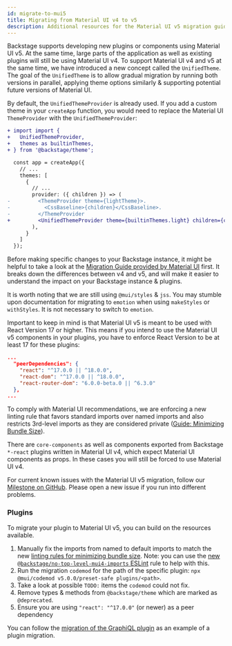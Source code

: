 ```yaml
---
id: migrate-to-mui5
title: Migrating from Material UI v4 to v5
description: Additional resources for the Material UI v5 migration guide specifically for Backstage
---
```


Backstage supports developing new plugins or components using Material UI v5. At the same time, large parts of the application as well as existing plugins will still be using Material UI v4. To support Material UI v4 and v5 at the same time, we have introduced a new concept called the `UnifiedTheme`. The goal of the `UnifiedTheme` is to allow gradual migration by running both versions in parallel, applying theme options similarly & supporting potential future versions of Material UI.

By default, the `UnifiedThemeProvider` is already used. If you add a custom theme in your `createApp` function, you would need to replace the Material UI `ThemeProvider` with the `UnifiedThemeProvider`:

```diff ts
+ import import {
+   UnifiedThemeProvider,
+   themes as builtinThemes,
+ } from '@backstage/theme';

  const app = createApp({
    // ...
    themes: [
      {
        // ...
        provider: ({ children }) => (
-         <ThemeProvider theme={lightTheme}>.
-           <CssBaseline>{children}</CssBaseline>.
-         </ThemeProvider
+         <UnifiedThemeProvider theme={builtinThemes.light} children={children} />
        ),
      }
    ]
  });
```

Before making specific changes to your Backstage instance, it might be helpful to take a look at the [Migration Guide provided by Material UI](https://mui.com/material-ui/migration/migration-v4/) first. It breaks down the differences between v4 and v5, and will make it easier to understand the impact on your Backstage instance & plugins.

It is worth noting that we are still using `@mui/styles` & `jss`. You may stumble upon documentation for migrating to `emotion` when using `makeStyles` or `withStyles`. It is not necessary to switch to `emotion`.

Important to keep in mind is that Material UI v5 is meant to be used with React Version 17 or higher. This means if you intend to use the Material UI v5 components in your plugins, you have to enforce React Version to be at least 17 for these plugins:

```json
...
  "peerDependencies": {
    "react": "^17.0.0 || ^18.0.0",
    "react-dom": "^17.0.0 || ^18.0.0",
    "react-router-dom": "6.0.0-beta.0 || ^6.3.0"
  },
...
```

To comply with Material UI recommendations, we are enforcing a new linting rule that favors standard imports over named imports and also restricts 3rd-level imports as they are considered private ([Guide: Minimizing Bundle Size](https://mui.com/material-ui/guides/minimizing-bundle-size)).

There are `core-components` as well as components exported from Backstage `*-react` plugins written in Material UI v4, which expect Material UI components as props. In these cases you will still be forced to use Material UI v4.

For current known issues with the Material UI v5 migration, follow our [Milestone on GitHub](https://github.com/backstage/backstage/milestone/40). Please open a new issue if you run into different problems.

### Plugins

To migrate your plugin to Material UI v5, you can build on the resources available.

1. Manually fix the imports from named to default imports to match the new [linting rules for minimizing bundle size](https://mui.com/material-ui/guides/minimizing-bundle-size). Note: you can use the [new `@backstage/no-top-level-mui4-imports` ESLint](https://github.com/backstage/backstage/blob/master/packages/eslint-plugin/docs/rules/no-top-level-mui4-imports.md) rule to help with this.
2. Run the migration `codemod` for the path of the specific plugin: `npx @mui/codemod v5.0.0/preset-safe plugins/<path>`.
3. Take a look at possible `TODO:` items the `codemod` could not fix.
4. Remove types & methods from `@backstage/theme` which are marked as `@deprecated`.
5. Ensure you are using `"react": "^17.0.0"` (or newer) as a peer dependency

You can follow the [migration of the GraphiQL plugin](https://github.com/backstage/backstage/pull/17696) as an example of a plugin migration.
